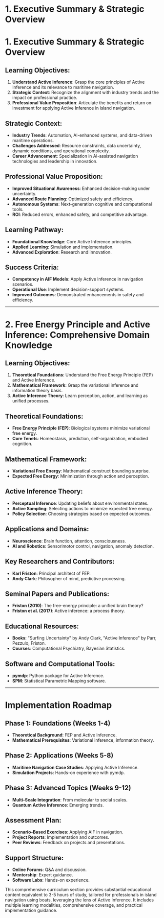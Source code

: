 # 1. Executive Summary & Strategic Overview

# 1. Executive Summary & Strategic Overview

## Learning Objectives:
1. **Understand Active Inference**: Grasp the core principles of Active Inference and its relevance to maritime navigation.
2. **Strategic Context**: Recognize the alignment with industry trends and the impact on professional practice.
3. **Professional Value Proposition**: Articulate the benefits and return on investment for applying Active Inference in island navigation.

## Strategic Context:
- **Industry Trends**: Automation, AI-enhanced systems, and data-driven maritime operations.
- **Challenges Addressed**: Resource constraints, data uncertainty, dynamic conditions, and operational complexity.
- **Career Advancement**: Specialization in AI-assisted navigation technologies and leadership in innovation.

## Professional Value Proposition:
- **Improved Situational Awareness**: Enhanced decision-making under uncertainty.
- **Advanced Route Planning**: Optimized safety and efficiency.
- **Autonomous Systems**: Next-generation cognitive and computational tools.
- **ROI**: Reduced errors, enhanced safety, and competitive advantage.

## Learning Pathway:
- **Foundational Knowledge**: Core Active Inference principles.
- **Applied Learning**: Simulation and implementation.
- **Advanced Exploration**: Research and innovation.

## Success Criteria:
- **Competency in AIF Models**: Apply Active Inference in navigation scenarios.
- **Operational Use**: Implement decision-support systems.
- **Improved Outcomes**: Demonstrated enhancements in safety and efficiency.

---

# 2. Free Energy Principle and Active Inference: Comprehensive Domain Knowledge

## Learning Objectives:
1. **Theoretical Foundations**: Understand the Free Energy Principle (FEP) and Active Inference.
2. **Mathematical Framework**: Grasp the variational inference and information theory basis.
3. **Active Inference Theory**: Learn perception, action, and learning as unified processes.

## Theoretical Foundations:
- **Free Energy Principle (FEP)**: Biological systems minimize variational free energy.
- **Core Tenets**: Homeostasis, prediction, self-organization, embodied cognition.

## Mathematical Framework:
- **Variational Free Energy**: Mathematical construct bounding surprise.
- **Expected Free Energy**: Minimization through action and perception.

## Active Inference Theory:
- **Perceptual Inference**: Updating beliefs about environmental states.
- **Active Sampling**: Selecting actions to minimize expected free energy.
- **Policy Selection**: Choosing strategies based on expected outcomes.

## Applications and Domains:
- **Neuroscience**: Brain function, attention, consciousness.
- **AI and Robotics**: Sensorimotor control, navigation, anomaly detection.

## Key Researchers and Contributors:
- **Karl Friston**: Principal architect of FEP.
- **Andy Clark**: Philosopher of mind, predictive processing.

## Seminal Papers and Publications:
- **Friston (2010)**: The free-energy principle: a unified brain theory?
- **Friston et al. (2017)**: Active inference: a process theory.

## Educational Resources:
- **Books**: "Surfing Uncertainty" by Andy Clark, "Active Inference" by Parr, Pezzulo, Friston.
- **Courses**: Computational Psychiatry, Bayesian Statistics.

## Software and Computational Tools:
- **pymdp**: Python package for Active Inference.
- **SPM**: Statistical Parametric Mapping software.

---

# Implementation Roadmap

## Phase 1: Foundations (Weeks 1-4)
- **Theoretical Background**: FEP and Active Inference.
- **Mathematical Prerequisites**: Variational inference, information theory.

## Phase 2: Applications (Weeks 5-8)
- **Maritime Navigation Case Studies**: Applying Active Inference.
- **Simulation Projects**: Hands-on experience with pymdp.

## Phase 3: Advanced Topics (Weeks 9-12)
- **Multi-Scale Integration**: From molecular to social scales.
- **Quantum Active Inference**: Emerging trends.

## Assessment Plan:
- **Scenario-Based Exercises**: Applying AIF in navigation.
- **Project Reports**: Implementation and outcomes.
- **Peer Reviews**: Feedback on projects and presentations.

## Support Structure:
- **Online Forums**: Q&A and discussion.
- **Mentorship**: Expert guidance.
- **Software Labs**: Hands-on experience.

This comprehensive curriculum section provides substantial educational content equivalent to 3-5 hours of study, tailored for professionals in island navigation using boats, leveraging the lens of Active Inference. It includes multiple learning modalities, comprehensive coverage, and practical implementation guidance.